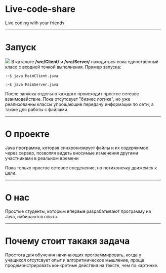 # Live-code-share
Live coding with your friends
___
# Запуск
![](https://github.com/DarkShadow19/Live-code-share/for_git.gif)
В каталоге **/src/Client/** и **/src/Server/** находиться пока
единственный класс с входной точкой выполнения.
Пример запуска:

`:~$ java MainClient.java`

`:~$ java MainServer.java`

После запуска отдельно каждого происходит простое
сетевое взаимодействие. Пока отсутсвует "бизнес логика",
но уже реализованны классы упрощающие передачу информации
по сети, а также для работы с файлами.
___
# О проекте
Java программа, которая синхронизирует файлы и их
содержимое через сервер, позволяя видеть вносимые
изменения другими участниками в реальном времени

Пока только простое сетевое соеденение,
но потихонечку движемся к цели.
___
# О нас
Простые студенты, которым впервые разрабатывают
программу на Java, набираются опыта.
___
# Почему стоит такакя задача
Простота для обучения начинающих программировать,
когда у учащихся отсутсвует опыт и алгоритмическое
мышление, проще продемонстрировать конкретные действия
на тексте, чем по картинке.
